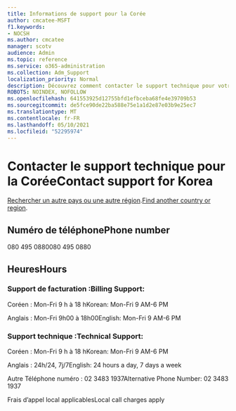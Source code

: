 ```yaml
---
title: Informations de support pour la Corée
author: cmcatee-MSFT
f1.keywords:
- NOCSH
ms.author: cmcatee
manager: scotv
audience: Admin
ms.topic: reference
ms.service: o365-administration
ms.collection: Adm_Support
localization_priority: Normal
description: Découvrez comment contacter le support technique pour votre pays ou région.
ROBOTS: NOINDEX, NOFOLLOW
ms.openlocfilehash: 641553925d12755bfd1efbceba68fe4e39709b53
ms.sourcegitcommit: de5fce90de22ba588e75e1a1d2e87e03b9e25ec7
ms.translationtype: MT
ms.contentlocale: fr-FR
ms.lasthandoff: 05/10/2021
ms.locfileid: "52295974"
---
```

# <a name="contact-support-for-korea"></a><span data-ttu-id="69ca3-103">Contacter le support technique pour la Corée</span><span class="sxs-lookup"><span data-stu-id="69ca3-103">Contact support for Korea</span></span>

<span data-ttu-id="69ca3-104">[Rechercher un autre pays ou une autre région](../../business-video/get-help-support.md).</span><span class="sxs-lookup"><span data-stu-id="69ca3-104">[Find another country or region](../../business-video/get-help-support.md).</span></span>

## <a name="phone-number"></a><span data-ttu-id="69ca3-105">Numéro de téléphone</span><span class="sxs-lookup"><span data-stu-id="69ca3-105">Phone number</span></span>
<span data-ttu-id="69ca3-106">080 495 0880</span><span class="sxs-lookup"><span data-stu-id="69ca3-106">080 495 0880</span></span>

## <a name="hours"></a><span data-ttu-id="69ca3-107">Heures</span><span class="sxs-lookup"><span data-stu-id="69ca3-107">Hours</span></span>
### <a name="billing-support"></a><span data-ttu-id="69ca3-108">Support de facturation :</span><span class="sxs-lookup"><span data-stu-id="69ca3-108">Billing Support:</span></span>

<span data-ttu-id="69ca3-109">Coréen : Mon-Fri 9 h à 18 h</span><span class="sxs-lookup"><span data-stu-id="69ca3-109">Korean: Mon-Fri 9 AM-6 PM</span></span>

<span data-ttu-id="69ca3-110">Anglais : Mon-Fri 9h00 à 18h00</span><span class="sxs-lookup"><span data-stu-id="69ca3-110">English: Mon-Fri 9 AM-6 PM</span></span>

### <a name="technical-support"></a><span data-ttu-id="69ca3-111">Support technique :</span><span class="sxs-lookup"><span data-stu-id="69ca3-111">Technical Support:</span></span>

<span data-ttu-id="69ca3-112">Coréen : Mon-Fri 9 h à 18 h</span><span class="sxs-lookup"><span data-stu-id="69ca3-112">Korean: Mon-Fri 9 AM-6 PM</span></span>

<span data-ttu-id="69ca3-113">Anglais : 24h/24, 7j/7</span><span class="sxs-lookup"><span data-stu-id="69ca3-113">English: 24 hours a day, 7 days a week</span></span>

<span data-ttu-id="69ca3-114">Autre Téléphone numéro : 02 3483 1937</span><span class="sxs-lookup"><span data-stu-id="69ca3-114">Alternative Phone Number: 02 3483 1937</span></span>

<span data-ttu-id="69ca3-115">Frais d’appel local applicables</span><span class="sxs-lookup"><span data-stu-id="69ca3-115">Local call charges apply</span></span>
